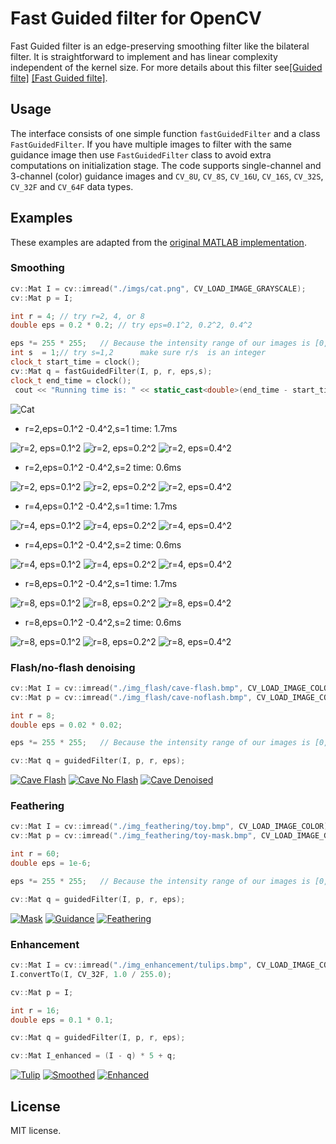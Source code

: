 # Fast Guided filter for OpenCV

Fast Guided filter is an edge-preserving smoothing filter like the bilateral filter. It is straightforward to implement and has linear complexity independent of the kernel size. For more details about this filter see[[Guided filte]](http://kaiminghe.com/publications/pami12guidedfilter.pdf) [[Fast Guided filte]](https://arxiv.org/pdf/1505.00996.pdf).


## Usage

The interface consists of one simple function `fastGuidedFilter` and a class `FastGuidedFilter`. If you have multiple images to filter with the same guidance image then use `FastGuidedFilter` class to avoid extra computations on initialization stage. The code supports single-channel and 3-channel (color) guidance images and `CV_8U`, `CV_8S`, `CV_16U`, `CV_16S`, `CV_32S`, `CV_32F` and `CV_64F` data types.


## Examples

These examples are adapted from the [original MATLAB implementation](http://kaiminghe.com/eccv10/fast-guided-filter-code-v1.rar).

### Smoothing

```c++
cv::Mat I = cv::imread("./imgs/cat.png", CV_LOAD_IMAGE_GRAYSCALE);
cv::Mat p = I;

int r = 4; // try r=2, 4, or 8
double eps = 0.2 * 0.2; // try eps=0.1^2, 0.2^2, 0.4^2

eps *= 255 * 255;   // Because the intensity range of our images is [0, 255]
int s  = 1;// try s=1,2      make sure r/s  is an integer
clock_t start_time = clock();
cv::Mat q = fastGuidedFilter(I, p, r, eps,s);
clock_t end_time = clock();
 cout << "Running time is: " << static_cast<double>(end_time - start_time) / CLOCKS_PER_SEC * 1000 << "ms" << endl;
```

![Cat](./imgs/cat.png)

- r=2,eps=0.1^2 -0.4^2,s=1  time: 1.7ms

![r=2, eps=0.1^2](./imgs/result_s:1_r:2_eps:0.100000^2.png)
![r=2, eps=0.2^2](./imgs/result_s:1_r:2_eps:0.200000^2.png)
![r=2, eps=0.4^2](./imgs/result_s:1_r:2_eps:0.400000^2.png)

- r=2,eps=0.1^2 -0.4^2,s=2 time: 0.6ms

![r=2, eps=0.1^2](./imgs/result_s:2_r:2_eps:0.100000^2.png)
![r=2, eps=0.2^2](./imgs/result_s:2_r:2_eps:0.200000^2.png)
![r=2, eps=0.4^2](./imgs/result_s:2_r:2_eps:0.400000^2.png)

- r=4,eps=0.1^2 -0.4^2,s=1 time: 1.7ms

![r=4, eps=0.1^2](./imgs/result_s:1_r:4_eps:0.100000^2.png)
![r=4, eps=0.2^2](./imgs/result_s:1_r:4_eps:0.200000^2.png)
![r=4, eps=0.4^2](./imgs/result_s:1_r:4_eps:0.400000^2.png)

- r=4,eps=0.1^2 -0.4^2,s=2 time: 0.6ms

![r=4, eps=0.1^2](./imgs/result_s:2_r:4_eps:0.100000^2.png)
![r=4, eps=0.2^2](./imgs/result_s:2_r:4_eps:0.200000^2.png)
![r=4, eps=0.4^2](./imgs/result_s:2_r:4_eps:0.400000^2.png)

- r=8,eps=0.1^2 -0.4^2,s=1 time: 1.7ms

![r=8, eps=0.1^2](./imgs/result_s:1_r:8_eps:0.100000^2.png)
![r=8, eps=0.2^2](./imgs/result_s:1_r:8_eps:0.200000^2.png)
![r=8, eps=0.4^2](./imgs/result_s:1_r:8_eps:0.400000^2.png)

- r=8,eps=0.1^2 -0.4^2,s=2 time: 0.6ms

![r=8, eps=0.1^2](./imgs/result_s:2_r:8_eps:0.100000^2.png)
![r=8, eps=0.2^2](./imgs/result_s:2_r:8_eps:0.200000^2.png)
![r=8, eps=0.4^2](./imgs/result_s:2_r:8_eps:0.400000^2.png)


### Flash/no-flash denoising

```c++
cv::Mat I = cv::imread("./img_flash/cave-flash.bmp", CV_LOAD_IMAGE_COLOR);
cv::Mat p = cv::imread("./img_flash/cave-noflash.bmp", CV_LOAD_IMAGE_COLOR);

int r = 8;
double eps = 0.02 * 0.02;

eps *= 255 * 255;   // Because the intensity range of our images is [0, 255]

cv::Mat q = guidedFilter(I, p, r, eps);
```

[![Cave Flash](http://atilimcetin.com/guided-filter/img_flash/cave-flash-small.png)](http://atilimcetin.com/guided-filter/img_flash/cave-flash.png)
[![Cave No Flash](http://atilimcetin.com/guided-filter/img_flash/cave-noflash-small.png)](http://atilimcetin.com/guided-filter/img_flash/cave-noflash.png)
[![Cave Denoised](http://atilimcetin.com/guided-filter/img_flash/cave-denoised-small.png)](http://atilimcetin.com/guided-filter/img_flash/cave-denoised.png)


### Feathering

```c++
cv::Mat I = cv::imread("./img_feathering/toy.bmp", CV_LOAD_IMAGE_COLOR);
cv::Mat p = cv::imread("./img_feathering/toy-mask.bmp", CV_LOAD_IMAGE_GRAYSCALE);

int r = 60;
double eps = 1e-6;

eps *= 255 * 255;   // Because the intensity range of our images is [0, 255]

cv::Mat q = guidedFilter(I, p, r, eps);
```

[![Mask](http://atilimcetin.com/guided-filter/img_feathering/toy-mask-small.png)](http://atilimcetin.com/guided-filter/img_feathering/toy-mask.png)
[![Guidance](http://atilimcetin.com/guided-filter/img_feathering/toy-small.png)](http://atilimcetin.com/guided-filter/img_feathering/toy.png)
[![Feathering](http://atilimcetin.com/guided-filter/img_feathering/toy-feather-small.png)](http://atilimcetin.com/guided-filter/img_feathering/toy-feather.png)


### Enhancement

```c++
cv::Mat I = cv::imread("./img_enhancement/tulips.bmp", CV_LOAD_IMAGE_COLOR);
I.convertTo(I, CV_32F, 1.0 / 255.0);

cv::Mat p = I;

int r = 16;
double eps = 0.1 * 0.1;

cv::Mat q = guidedFilter(I, p, r, eps);

cv::Mat I_enhanced = (I - q) * 5 + q;
```

[![Tulip](http://atilimcetin.com/guided-filter/img_enhancement/tulips-small.png)](http://atilimcetin.com/guided-filter/img_enhancement/tulips.png)
[![Smoothed](http://atilimcetin.com/guided-filter/img_enhancement/tulips-smoothed-small.png)](http://atilimcetin.com/guided-filter/img_enhancement/tulips-smoothed.png)
[![Enhanced](http://atilimcetin.com/guided-filter/img_enhancement/tulips-enhanced-small.png)](http://atilimcetin.com/guided-filter/img_enhancement/tulips-enhanced.png)


## License

MIT license.

